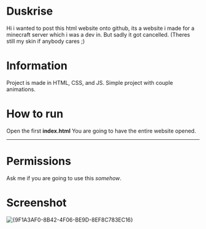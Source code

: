 # Duskrise

Hi i wanted to post this html website onto github, its a website i made for a minecraft server which i was a dev in.
But sadly it got cancelled. (Theres still my skin if anybody cares ;)

# Information

Project is made in HTML, CSS, and JS. Simple project with couple animations.

# How to run

Open the first **index.html**
You are going to have the entire website opened.

-- -- -- -- -- -- -- -- -- -- -- -- -- -- -- -- -- -- -- -- --

# Permissions

Ask me if you are going to use this *somehow*.

# Screenshot

![{9F1A3AF0-8B42-4F06-BE9D-8EF8C783EC16}](https://github.com/user-attachments/assets/1aee0e4e-f064-46ed-be1a-7d75e32422fe)



